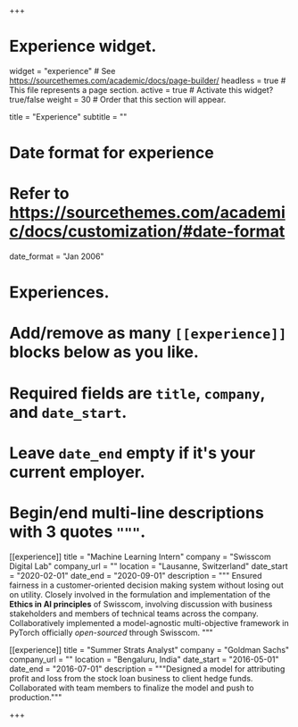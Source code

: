 +++
# Experience widget.
widget = "experience"  # See https://sourcethemes.com/academic/docs/page-builder/
headless = true  # This file represents a page section.
active = true  # Activate this widget? true/false
weight = 30  # Order that this section will appear.

title = "Experience"
subtitle = ""

# Date format for experience
#   Refer to https://sourcethemes.com/academic/docs/customization/#date-format
date_format = "Jan 2006"

# Experiences.
#   Add/remove as many `[[experience]]` blocks below as you like.
#   Required fields are `title`, `company`, and `date_start`.
#   Leave `date_end` empty if it's your current employer.
#   Begin/end multi-line descriptions with 3 quotes `"""`.
[[experience]]
  title = "Machine Learning Intern"
  company = "Swisscom Digital Lab"
  company_url = ""
  location = "Lausanne, Switzerland"
  date_start = "2020-02-01"
  date_end = "2020-09-01"
  description = """
  Ensured fairness in a customer-oriented decision making system without losing out on utility. Closely involved in the formulation and implementation of the **Ethics in AI principles** of Swisscom, involving discussion with business stakeholders and members of technical teams across the company. Collaboratively implemented a model-agnostic multi-objective framework in PyTorch officially *open-sourced* through Swisscom.
    """

[[experience]]
  title = "Summer Strats Analyst"
  company = "Goldman Sachs"
  company_url = ""
  location = "Bengaluru, India"
  date_start = "2016-05-01"
  date_end = "2016-07-01"
  description = """Designed a model for attributing profit and loss from the stock loan business to client hedge funds. Collaborated with team members to finalize the model and push to production."""

+++
